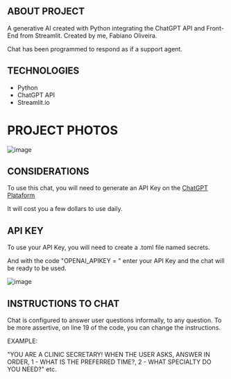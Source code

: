 ## ABOUT PROJECT

A generative AI created with Python integrating the ChatGPT API and Front-End from Streamlit. Created by me, Fabiano Oliveira.

Chat has been programmed to respond as if a support agent.

## TECHNOLOGIES

- Python
- ChatGPT API
- Streamlit.io

# PROJECT PHOTOS

![image](https://github.com/user-attachments/assets/663fc101-e81b-47ed-8cc6-c13fa374d7d5)

## CONSIDERATIONS

To use this chat, you will need to generate an API Key on the [ChatGPT Plataform]([https://pages.github.com/](https://platform.openai.com/api-keys))

It will cost you a few dollars to use daily.

## API KEY

To use your API Key, you will need to create a .toml file named secrets. 

And with the code "OPENAI_APIKEY = " enter your API Key and the chat will be ready to be used.

![image](https://github.com/user-attachments/assets/7faecd82-256d-493f-a626-ad763617bc85)

## INSTRUCTIONS TO CHAT

Chat is configured to answer user questions informally, to any question. To be more assertive, on line 19 of the code, you can change the instructions.

EXAMPLE:

"YOU ARE A CLINIC SECRETARY! WHEN THE USER ASKS, ANSWER IN ORDER, 1 - WHAT IS THE PREFERRED TIME?, 2 - WHAT SPECIALTY DO YOU NEED?" etc.
